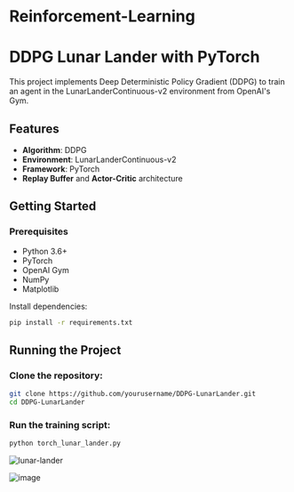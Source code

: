 # Reinforcement-Learning   
# DDPG Lunar Lander with PyTorch

This project implements Deep Deterministic Policy Gradient (DDPG) to train an agent in the LunarLanderContinuous-v2 environment from OpenAI's Gym.

## Features

- **Algorithm**: DDPG
- **Environment**: LunarLanderContinuous-v2
- **Framework**: PyTorch
- **Replay Buffer** and **Actor-Critic** architecture

## Getting Started

### Prerequisites

- Python 3.6+
- PyTorch
- OpenAI Gym
- NumPy
- Matplotlib

Install dependencies:

```bash
pip install -r requirements.txt
```
## Running the Project
### Clone the repository:

````bash
git clone https://github.com/yourusername/DDPG-LunarLander.git
cd DDPG-LunarLander
````

### Run the training script:

```bash
python torch_lunar_lander.py
```
![lunar-lander](https://github.com/user-attachments/assets/914bab77-1c1f-45ff-ae7d-65008d45edec)  

![image](https://github.com/user-attachments/assets/8955e088-678c-42ec-b041-303303a41eb5)

